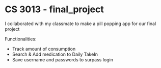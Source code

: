 # CS 3013 - final_project 
I collaborated with my classmate to make a pill popping app for our final project

Functionalities: 
- Track amount of consumption 
- Search & Add medication to Daily TakeIn 
- Save username and passwords to surpass login
